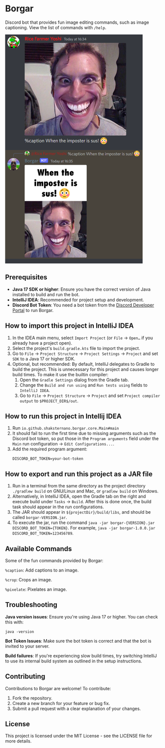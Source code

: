 # Borgar

Discord bot that provides fun image editing commands, such as image captioning. View the list of commands with `/help`.

![Image captioning](images/image_caption_example.png)

## Prerequisites

- **Java 17 SDK or higher**: Ensure you have the correct version of Java installed to build and run the bot.
- **IntelliJ IDEA**: Recommended for project setup and development.
- **Discord Bot Token**: You need a bot token from the [Discord Developer Portal](https://discord.com/developers/applications) to run Borgar.

## How to import this project in IntelliJ IDEA
1. In the IDEA main menu, select `Import Project` (or `File` → `Open…` if you already have a project open).
2. Select the project's `build.gradle.kts` file to import the project.
3. Go to `File` → `Project Structure` → `Project Settings` → `Project` and set `SDK` to a Java 17 or higher SDK.
4. Optional, but recommended: By default, IntelliJ delegates to Gradle to build the project. This is unnecessary for this project and causes longer build times. To make it use the builtin compiler:
   1. Open the `Gradle Settings` dialog from the Gradle tab.
   2. Change the `Build and run using` and `Run tests using` fields to `IntelliJ IDEA`.
   3. Go to `File` → `Project Structure` → `Project` and set `Project compiler output` to `$PROJECT_DIR$/out`.

## How to run this project in Intellij IDEA
1. Run `io.github.shaksternano.borgar.core.Main#main`
2. It should fail to run the first time due to missing arguments such as the Discord bot token, so put those in the `Program arguments` field under the `Main` run configuration → `Edit Configurations...`.
3. Add the required program argument:
   ```
   DISCORD_BOT_TOKEN=your-bot-token
   ```

## How to export and run this project as a JAR file
1. Run in a terminal from the same directory as the project directory `./gradlew build` on GNU/Linux and Mac, or `gradlew build` on Windows.
2. Alternatively, in IntelliJ IDEA, open the Gradle tab on the right and execute build under `Tasks` → `Build`. After this is done once, the build task should appear in the run configurations.
3. The JAR should appear in `${projectDir}/build/libs`, and should be called `borgar-VERSION.jar`.
4. To execute the jar, run the command `java -jar borgar-{VERSION}.jar DISCORD_BOT_TOKEN={TOKEN}`. For example, `java -jar borgar-1.0.0.jar DISCORD_BOT_TOKEN=123456789`.
## Available Commands
Some of the fun commands provided by Borgar:

`%caption`: Add captions to an image.

`%crop`: Crops an image.

`%pixelate`: Pixelates an image.

## Troubleshooting
**Java version issues**: Ensure you're using Java 17 or higher. You can check this with:
   ```
   java -version
   ```
**Bot Token Issues**: Make sure the bot token is correct and that the bot is invited to your server.

**Build failures**: If you're experiencing slow build times, try switching IntelliJ to use its internal build system as outlined in the setup instructions.

## Contributing
Contributions to Borgar are welcome! To contribute:

1. Fork the repository.
2. Create a new branch for your feature or bug fix.
3. Submit a pull request with a clear explanation of your changes.

## License
This project is licensed under the MIT License - see the LICENSE file for more details.
